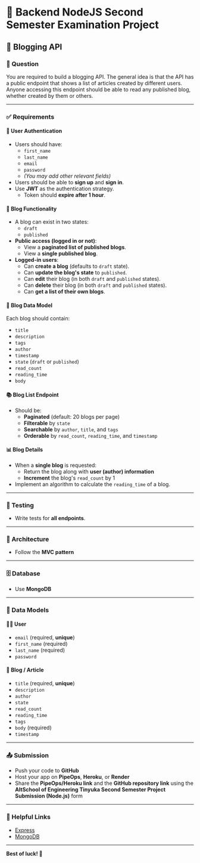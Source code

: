 # 📘 Backend NodeJS Second Semester Examination Project

## 📰 Blogging API

### 📌 Question

You are required to build a blogging API. The general idea is that the API has a public endpoint that shows a list of articles created by different users. Anyone accessing this endpoint should be able to read any published blog, whether created by them or others.

---

### ✅ Requirements

#### 🔐 User Authentication

- Users should have:
  - `first_name`
  - `last_name`
  - `email`
  - `password`
  - _(You may add other relevant fields)_
- Users should be able to **sign up** and **sign in**.
- Use **JWT** as the authentication strategy.
  - Token should **expire after 1 hour**.

#### 📝 Blog Functionality

- A blog can exist in two states:
  - `draft`
  - `published`
- **Public access (logged in or not)**:
  - View a **paginated list of published blogs**.
  - View a **single published blog**.
- **Logged-in users**:
  - Can **create a blog** (defaults to `draft` state).
  - Can **update the blog's state** to `published`.
  - Can **edit** their blog (in both `draft` and `published` states).
  - Can **delete** their blog (in both `draft` and `published` states).
  - Can **get a list of their own blogs**.

#### 📄 Blog Data Model

Each blog should contain:

- `title`
- `description`
- `tags`
- `author`
- `timestamp`
- `state` (`draft` or `published`)
- `read_count`
- `reading_time`
- `body`

#### 📚 Blog List Endpoint

- Should be:
  - **Paginated** (default: 20 blogs per page)
  - **Filterable** by `state`
  - **Searchable** by `author`, `title`, and `tags`
  - **Orderable** by `read_count`, `reading_time`, and `timestamp`

#### 📊 Blog Details

- When a **single blog** is requested:
  - Return the blog along with **user (author) information**
  - **Increment** the blog's `read_count` by 1
- Implement an algorithm to calculate the `reading_time` of a blog.

---

### 🧪 Testing

- Write tests for **all endpoints**.

---

### 🧱 Architecture

- Follow the **MVC pattern**

---

### 🗄️ Database

- Use **MongoDB**

---

### 🧬 Data Models

#### 🧑‍💻 User

- `email` (required, **unique**)
- `first_name` (required)
- `last_name` (required)
- `password`

#### 📰 Blog / Article

- `title` (required, **unique**)
- `description`
- `author`
- `state`
- `read_count`
- `reading_time`
- `tags`
- `body` (required)
- `timestamp`

---

### 📤 Submission

- Push your code to **GitHub**
- Host your app on **PipeOps**, **Heroku**, or **Render**
- Share the **PipeOps/Heroku link** and the **GitHub repository link** using the  
  **AltSchool of Engineering Tinyuka Second Semester Project Submission (Node.js)** form

---

### 🔗 Helpful Links

- [Express](https://expressjs.com/)
- [MongoDB](https://www.mongodb.com/)

---

**Best of luck! 💪**
